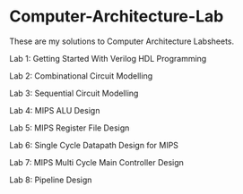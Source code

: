 # Computer-Architecture-Lab
These are my solutions to Computer Architecture Labsheets.

Lab 1: Getting Started With Verilog HDL Programming

Lab 2: Combinational Circuit Modelling 

Lab 3: Sequential Circuit Modelling 

Lab 4: MIPS ALU Design

Lab 5: MIPS Register File Design

Lab 6: Single Cycle Datapath Design for MIPS

Lab 7: MIPS Multi Cycle Main Controller Design

Lab 8: Pipeline Design
